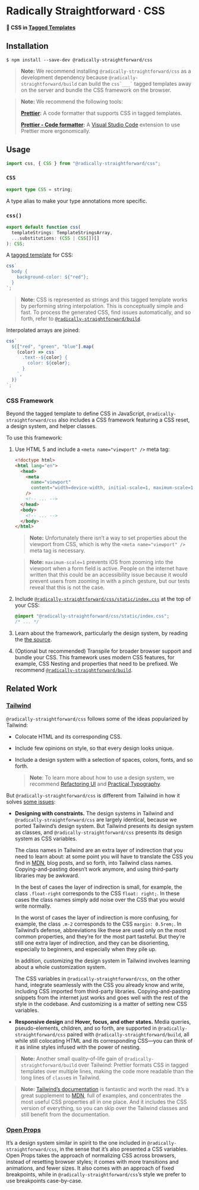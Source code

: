 <!--
- Present CSS variables as JavaScript variables, for example, replace `color: var(--color--green--200);` with `color: ${css.color.green[200]};`?
  - Advantages:
    - Autocomplete.
    - Type checking.
  - Disadvantages:
    - Layer of indirection (think of experimenting in browser developer tools: you still have to know the CSS variable, and you can’t copy-and-paste the result of your experiments).
    - Potentially awkward to extend (think of defining new colors).
-->

# Radically Straightforward · CSS

**💄 CSS in [Tagged Templates](https://developer.mozilla.org/en-US/docs/Web/JavaScript/Reference/Template_literals#tagged_templates)**

## Installation

```console
$ npm install --save-dev @radically-straightforward/css
```

> **Note:** We recommend installing `@radically-straightforward/css` as a development dependency because `@radically-straightforward/build` can build the `` css`___` `` tagged templates away on the server and bundle the CSS framework on the browser.

> **Note:** We recommend the following tools:
>
> **[Prettier](https://prettier.io):** A code formatter that supports CSS in tagged templates.
>
> **[Prettier - Code formatter](https://marketplace.visualstudio.com/items?itemName=esbenp.prettier-vscode):** A [Visual Studio Code](https://code.visualstudio.com/) extension to use Prettier more ergonomically.

## Usage

```typescript
import css, { CSS } from "@radically-straightforward/css";
```

<!-- DOCUMENTATION START: ./source/index.mts -->

### `CSS`

```typescript
export type CSS = string;
```

A type alias to make your type annotations more specific.

### `css()`

```typescript
export default function css(
  templateStrings: TemplateStringsArray,
  ...substitutions: (CSS | CSS[])[]
): CSS;
```

A [tagged template](https://developer.mozilla.org/en-US/docs/Web/JavaScript/Reference/Template_literals#tagged_templates) for CSS:

```typescript
css`
  body {
    background-color: ${"red"};
  }
`;
```

> **Note:** CSS is represented as strings and this tagged template works by performing string interpolation. This is conceptually simple and fast. To process the generated CSS, find issues automatically, and so forth, refer to [`@radically-straightforward/build`](https://www.npmjs.com/package/@radically-straightforward/build).

Interpolated arrays are joined:

```typescript
css`
  ${["red", "green", "blue"].map(
    (color) => css`
      .text--${color} {
        color: ${color};
      }
    `,
  )}
`;
```

<!-- DOCUMENTATION END: ./source/index.mts -->

### CSS Framework

Beyond the tagged template to define CSS in JavaScript, `@radically-straightforward/css` also includes a CSS framework featuring a CSS reset, a design system, and helper classes.

To use this framework:

1. Use HTML 5 and include a `<meta name="viewport" />` meta tag:

   ```html
   <!doctype html>
   <html lang="en">
     <head>
       <meta
         name="viewport"
         content="width=device-width, initial-scale=1, maximum-scale=1"
       />
       <!-- ... -->
     </head>
     <body>
       <!-- ... -->
     </body>
   </html>
   ```

   > **Note:** Unfortunately there isn’t a way to set properties about the viewport from CSS, which is why the `<meta name="viewport" />` meta tag is necessary.

   > **Note:** `maximum-scale=1` prevents iOS from zooming into the viewport when a form field is active. People on the internet have written that this could be an accessibility issue because it would prevent users from zooming in with a pinch gesture, but our tests reveal that this is not the case.

2. Include [`@radically-straightforward/css/static/index.css`](./static/index.css) at the top of your CSS:

   ```css
   @import "@radically-straightforward/css/static/index.css";
   /* ... */
   ```

3. Learn about the framework, particularly the design system, by reading the [the source](./static/index.css).

4. (Optional but recommended) Transpile for broader browser support and bundle your CSS. This framework uses modern CSS features, for example, CSS Nesting and properties that need to be prefixed. We recommend [`@radically-straightforward/build`](https://npm.im/@radically-straightforward/build).

## Related Work

### [Tailwind](https://tailwindcss.com/)

`@radically-straightforward/css` follows some of the ideas popularized by Tailwind:

- Colocate HTML and its corresponding CSS.

- Include few opinions on style, so that every design looks unique.

- Include a design system with a selection of spaces, colors, fonts, and so forth.

  > **Note**: To learn more about how to use a design system, we recommend [Refactoring UI](https://www.refactoringui.com/) and [Practical Typography](https://practicaltypography.com/).

But `@radically-straightforward/css` is different from Tailwind in how it solves [some issues](https://tailwindcss.com/docs/utility-first#why-not-just-use-inline-styles):

- **Designing with constraints.** The design systems in Tailwind and `@radically-straightforward/css` are largely identical, because we ported Tailwind’s design system. But Tailwind presents its design system as classes, and `@radically-straightforward/css` presents its design system as CSS variables.

  The class names in Tailwind are an extra layer of indirection that you need to learn about: at some point you will have to translate the CSS you find in [MDN](https://developer.mozilla.org/en-US/docs/Web/CSS), blog posts, and so forth, into Tailwind class names. Copying-and-pasting doesn’t work anymore, and using third-party libraries may be awkward.

  In the best of cases the layer of indirection is small, for example, the class `.float-right` corresponds to the CSS `float: right;`. In these cases the class names simply add noise over the CSS that you would write normally.

  In the worst of cases the layer of indirection is more confusing, for example, the class `.m-2` corresponds to the CSS `margin: 0.5rem;`. In Tailwind’s defense, abbreviations like these are used only on the most common properties, and they’re for the most part tasteful. But they’re still one extra layer of indirection, and they can be disorienting, especially to beginners, and especially when they pile up.

  In addition, customizing the design system in Tailwind involves learning about a whole customization system.

  The CSS variables in `@radically-straightforward/css`, on the other hand, integrate seamlessly with the CSS you already know and write, including CSS imported from third-party libraries. Copying-and-pasting snippets from the internet just works and goes well with the rest of the style in the codebase. And customizing is a matter of setting new CSS variables.

- **Responsive design** and **Hover, focus, and other states.** Media queries, pseudo-elements, children, and so forth, are supported in `@radically-straightforward/css` paired with `@radically-straightforward/build`, all while still colocating HTML and its corresponding CSS—you can think of it as inline styles infused with the power of nesting.

> **Note:** Another small quality-of-life gain of `@radically-straightforward/build` over Tailwind: Prettier formats CSS in tagged templates over multiple lines, making the code more readable than the long lines of `class`es in Tailwind.

> **Note:** [Tailwind’s documentation](https://tailwindcss.com/docs/installation) is fantastic and worth the read. It’s a great supplement to [MDN](https://developer.mozilla.org/en-US/docs/Web/CSS), full of examples, and concentrates the most useful CSS properties all in one place. And it includes the CSS version of everything, so you can skip over the Tailwind classes and still benefit from the documentation.

### [Open Props](https://open-props.style)

It’s a design system similar in spirit to the one included in `@radically-straightforward/css`, in the sense that it’s also presented a CSS variables. Open Props takes the approach of normalizing CSS across browsers, instead of resetting browser styles; it comes with more transitions and animations, and fewer sizes. It also comes with an approach of fixed breakpoints, while in `@radically-straightforward/css`’s style we prefer to use breakpoints case-by-case.
